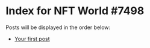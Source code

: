 # Index for NFT World #7498
Posts will be displayed in the order below:

- [Your first post](./001-first.md)

